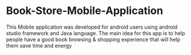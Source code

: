 # Book-Store-Mobile-Application
This Mobile application was developed for android users using android studio framework and Java language. The main idea for this app is to help people have a good book browsing &amp; shopping experience that will help them save time and energy
